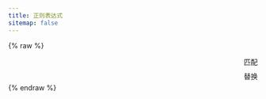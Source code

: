 ```yaml
---
title: 正则表达式
sitemap: false
---
```

<script type="module" data-pjax>
  import {
    provideFluentDesignSystem,
    fluentAccordion,
    fluentAccordionItem,
    fluentButton,
    fluentSwitch,
    fluentTextArea,
    fluentTextField,
    accentBaseColor,
    SwatchRGB,
    fillColor,
    neutralLayerFloating,
    baseLayerLuminance,
    StandardLuminance
  } from "https://cdn.jsdelivr.net/npm/@fluentui/web-components/+esm";
  provideFluentDesignSystem()
    .register(
      fluentAccordion(),
      fluentAccordionItem(),
      fluentButton(),
      fluentSwitch(),
      fluentTextArea(),
      fluentTextField()
    );
  accentBaseColor.withDefault(SwatchRGB.create(0xFC / 0xFF, 0x64 / 0xFF, 0x23 / 0xFF));
  fillColor.withDefault(neutralLayerFloating);
  if (typeof matchMedia === "function") {
    const scheme = window.matchMedia("(prefers-color-scheme: dark)");
    if (typeof scheme !== "undefined") {
      scheme.addListener(e => baseLayerLuminance.withDefault(e.matches ? StandardLuminance.DarkMode : StandardLuminance.LightMode));
      if (scheme.matches) {
        baseLayerLuminance.withDefault(StandardLuminance.DarkMode);
      }
    }
  }
</script>

{% raw %}
<div id="vue-app">
  <div class="stack-vertical" style="row-gap: 0.3rem;">
    <settings-card>
      <template #icon>
        <svg-host src="https://cdn.jsdelivr.net/npm/@fluentui/svg-icons/icons/code_20_regular.svg"></svg-host>
      </template>
      <template #header>
        <h4 id="regex-code" class="unset">表达式</h4>
      </template>
      <template #description>
        输入正则表达式。
      </template>
      <div class="stack-horizontal" style="column-gap: calc(var(--design-unit) * 1px); justify-content: space-between;">
        <fluent-text-field v-model="code" style="flex: 1;"></fluent-text-field>
        <fluent-button @click="() => match()">匹配</fluent-button>
      </div>
    </settings-card>
    <settings-expander>
      <template #icon>
        <svg-host src="https://cdn.jsdelivr.net/npm/@fluentui/svg-icons/icons/options_20_regular.svg"></svg-host>
      </template>
      <template #header>
        <h4 id="regex-option" class="unset">标志</h4>
      </template>
      <template #description>
        设置正则表达式标志。
        <code ref="option">
          <span v-if="option.global">g</span>
          <span v-if="option.ignoreCase">i</span>
          <span v-if="option.multiline">m</span>
          <span v-if="option.dotAll">s</span>
          <span v-if="option.unicode">u</span>
          <span v-if="option.unicodeSets">v</span>
          <span v-if="option.sticky">y</span>
        </code>
      </template>
      <div>
        <settings-card class="default-setting-expander-item settings-nowarp">
          <template #header>
            <h5 id="regex-global" class="unset">全局匹配：<code>g</code></h5>
          </template>
          <template #description>
            找到所有的匹配，而不是在第一个匹配之后停止。
          </template>
          <value-change-host v-model="option.global" value-name="checked" event-name="change">
            <fluent-switch></fluent-switch>
          </value-change-host>
        </settings-card>
        <settings-card class="default-setting-expander-item settings-nowarp">
          <template #header>
            <h5 id="regex-ignore-case" class="unset">忽略大小写：<code>i</code></h5>
          </template>
          <template #description>
            如果 <code>c</code> 标志也被启用，使用 Unicode 大小写折叠。
          </template>
          <value-change-host v-model="option.ignoreCase" value-name="checked" event-name="change">
            <fluent-switch></fluent-switch>
          </value-change-host>
        </settings-card>
        <settings-card class="default-setting-expander-item settings-nowarp">
          <template #header>
            <h5 id="regex-multiline" class="unset">多行匹配：<code>m</code></h5>
          </template>
          <template #description>
            将开始和结束字符 (<code>^</code> and <code>$</code>) 视为在多行上工作。换句话说，匹配每一行的开头或结尾 <em>each</em> line
            (由 <code>\n</code> 或者 <code>\r</code> 分隔)，而不仅仅是整个输入字符串的开头或结尾。
          </template>
          <value-change-host v-model="option.multiline" value-name="checked" event-name="change">
            <fluent-switch></fluent-switch>
          </value-change-host>
        </settings-card>
        <settings-card class="default-setting-expander-item settings-nowarp">
          <template #header>
            <h5 id="regex-dotAll" class="unset">点号匹配所有字符：<code>s</code></h5>
          </template>
          <template #description>
            允许 <code>.</code> 去匹配新的行。
          </template>
          <value-change-host v-model="option.dotAll" value-name="checked" event-name="change">
            <fluent-switch></fluent-switch>
          </value-change-host>
        </settings-card>
        <settings-card class="default-setting-expander-item settings-nowarp">
          <template #header>
            <h5 id="regex-unicode" class="unset">Unicode: <code>u</code></h5>
          </template>
          <template #description>
            Treat <code>pattern</code> as a sequence of Unicode code points.
          </template>
          <value-change-host v-model="option.unicode" value-name="checked" event-name="change">
            <fluent-switch></fluent-switch>
          </value-change-host>
        </settings-card>
        <settings-card class="default-setting-expander-item settings-nowarp">
          <template #header>
            <h5 id="regex-unicodeSets" class="unset">Unicode Sets: <code>v</code></h5>
          </template>
          <template #description>
            An upgrade to the <code>u</code> flag that enables set notation in character classes as well as properties
            of strings.
          </template>
          <value-change-host v-model="option.unicodeSets" value-name="checked" event-name="change">
            <fluent-switch></fluent-switch>
          </value-change-host>
        </settings-card>
        <settings-card class="default-setting-expander-item settings-nowarp">
          <template #header>
            <h5 id="regex-sticky" class="unset">粘性匹配：<code>y</code></h5>
          </template>
          <template #description>
            Matches only from the index indicated by the <code>lastIndex</code> property of this regular expression
            in the target string. Does not attempt to match from any later indexes.
          </template>
          <value-change-host v-model="option.sticky" value-name="checked" event-name="change">
            <fluent-switch></fluent-switch>
          </value-change-host>
        </settings-card>
      </div>
    </settings-expander>
    <settings-card>
      <template #icon>
        <svg-host
          src="https://cdn.jsdelivr.net/npm/@fluentui/svg-icons/icons/arrow_repeat_all_20_regular.svg"></svg-host>
      </template>
      <template #header>
        <h4 id="regex-replace" class="unset">替换</h4>
      </template>
      <template #description>
        测试字符串替换。
      </template>
      <div class="stack-horizontal" style="column-gap: calc(var(--design-unit) * 1px); justify-content: space-between;">
        <fluent-text-field v-model="replacement" style="flex: 1;"></fluent-text-field>
        <fluent-button @click="() => replace()">替换</fluent-button>
      </div>
    </settings-card>
    <div class="split-view">
      <input-label class="split-content" label="要匹配的内容" style="flex: 1;">
        <fluent-text-area v-model="text" v-attribute:rows="7" resize="vertical" style="width: 100%;"></fluent-text-area>
      </input-label>
      <input-label class="split-content" label="匹配结果" style="flex: 1;">
        <fluent-text-area :value="getResult()" v-attribute:rows="7" resize="vertical" style="width: 100%;" readonly></fluent-text-area>
      </input-label>
    </div>
  </div>
</div>

<template id="empty-slot-template">
  <div>
    <slot></slot>
  </div>
</template>

<template id="svg-host-template">
  <div v-html="innerHTML"></div>
</template>

<template id="input-label-template">
  <div class="input-label">
    <div class="fluent-input-label">
      <label>
        {{ label }}
      </label>
    </div>
    <slot></slot>
  </div>
</template>

<template id="settings-presenter-template">
  <div class="settings-presenter">
    <div class="header-root">
      <div class="icon-holder" v-check-solt="getSlot('icon')">
        <slot name="icon"></slot>
      </div>
      <div class="header-panel">
        <span v-check-solt="getSlot('header')">
          <slot name="header"></slot>
        </span>
        <span class="description" v-check-solt="getSlot('description')">
          <slot name="description"></slot>
        </span>
      </div>
    </div>
    <div class="content-presenter" v-check-solt="getSlot('default')">
      <slot></slot>
    </div>
  </div>
</template>

<template id="settings-card-template">
  <div class="settings-card">
    <settings-presenter class="presenter">
      <template #icon>
        <slot name="icon"></slot>
      </template>
      <template #header>
        <slot name="header"></slot>
      </template>
      <template #description>
        <slot name="description"></slot>
      </template>
      <slot></slot>
    </settings-presenter>
  </div>
</template>

<template id="settings-expander-template">
  <fluent-accordion class="settings-expander">
    <fluent-accordion-item class="expander" :expanded="expanded">
      <div slot="heading">
        <settings-presenter class="presenter">
          <template #icon>
            <slot name="icon"></slot>
          </template>
          <template #header>
            <slot name="header"></slot>
          </template>
          <template #description>
            <slot name="description"></slot>
          </template>
          <slot name="action-content"></slot>
        </settings-presenter>
      </div>
      <slot></slot>
    </fluent-accordion-item>
  </fluent-accordion>
</template>
{% endraw %}

<script type="module" data-pjax>
  import { createApp } from "https://cdn.jsdelivr.net/npm/vue/dist/vue.esm-browser.prod.js";
  import * as yaml from "https://cdn.jsdelivr.net/npm/js-yaml/+esm";
  createApp({
    data() {
      return {
        code: null,
        text: null,
        replacement: null,
        result: null,
        option: {
          indices: false,
          global: true,
          ignoreCase: false,
          multiline: false,
          dotAll: false,
          unicode: false,
          unicodeSets: false,
          sticky: false
        }
      }
    },
    methods: {
      match() {
        try {
          const option = this.$refs.option.innerText.trim();
          const regex = new RegExp(this.code, option || undefined);
          this.result = regex.exec(this.text);
        }
        catch (ex) {
          console.error(ex);
          this.result = null;
        }
      },
      replace() {
        try {
          const option = this.$refs.option.innerText.trim();
          const regex = new RegExp(this.code, option || undefined);
          this.result = this.text.replace(regex, this.replacement);
        }
        catch (ex) {
          console.error(ex);
          this.result = null;
        }
      },
      getResult() {
        const result = this.result;
        if (result instanceof Array) {
          return yaml.dump({
            results: result,
            groups: result.groups,
            indices: result.indices
          });
        }
        return result;
      }
    }
  }).directive("attribute",
    (element, binding) => {
      if (element instanceof HTMLElement) {
        const value = binding.value;
        if (value !== binding.oldValue) {
          const name = binding.arg;
          if (name) {
            element.setAttribute(name, value);
          }
        }
      }
    }
  ).directive("check-solt",
    (element, binding) => {
      if (element instanceof HTMLElement) {
        const solt = binding.value;
        if (solt !== binding.oldValue) {
          function setDisplay(value) {
            if (value) {
              if (element.style.display === "none") {
                element.style.display = '';
              }
            }
            else {
              element.style.display = "none";
            }
          }
          if (typeof solt === "function") {
            let value = solt();
            if (value instanceof Array) {
              value = value[0];
              if (typeof value === "object") {
                if (typeof value.type === "symbol") {
                  value = value.children;
                  if (value instanceof Array) {
                    setDisplay(value.length > 0);
                    return;
                  }
                }
                else {
                  setDisplay(true);
                  return;
                }
              }
            }
          }
          setDisplay(false);
        }
      }
    }
  ).component("value-change-host", {
    template: "#empty-slot-template",
    props: {
      valueName: String,
      eventName: String,
      modelValue: undefined
    },
    emits: ['update:modelValue'],
    watch: {
      eventName(newValue, oldValue) {
        if (newValue !== oldValue) {
          const $el = this.$el;
          if ($el instanceof HTMLElement) {
            const element = $el.children[0];
            if (element instanceof HTMLElement) {
              if (oldValue) {
                element.removeEventListener(oldValue, this.onValueChanged);
              }
              if (newValue) {
                element.addEventListener(newValue, this.onValueChanged);
              }
            }
          }
        }
      },
      modelValue(newValue, oldValue) {
        if (newValue !== oldValue) {
          const valueName = this.valueName;
          if (valueName) {
            const $el = this.$el;
            if ($el instanceof HTMLElement) {
              const element = $el.children[0];
              if (element instanceof HTMLElement) {
                element[valueName] = newValue;
              }
            }
          }
        }
      }
    },
    methods: {
      registerEvent(valueName) {
        const $el = this.$el;
        if ($el instanceof HTMLElement) {
          const element = $el.children[0];
          if (element instanceof HTMLElement) {
            const modelValue = this.modelValue;
            if (modelValue === undefined) {
              this.$emit('update:modelValue', element[valueName]);
            }
            else {
              element[valueName] = modelValue;
            }
            element.addEventListener(this.eventName, this.onValueChanged);
          }
        }
      },
      onValueChanged(event) {
        const target = event.target;
        if (target instanceof HTMLElement) {
          this.$emit('update:modelValue', target[this.valueName]);
        }
      }
    },
    mounted() {
      const valueName = this.valueName;
      if (valueName && this.eventName) {
        this.registerEvent(valueName);
      }
    }
  }).component("svg-host", {
    template: "#svg-host-template",
    props: {
      src: String
    },
    data() {
      return {
        innerHTML: null
      }
    },
    watch: {
      src(newValue, oldValue) {
        if (newValue !== oldValue) {
          this.getSVGAsync(newValue).then(svg => this.innerHTML = svg);
        }
      }
    },
    methods: {
      async getSVGAsync(src) {
        if (src) {
          try {
            return await fetch(src)
              .then(response => response.text());
          }
          catch (ex) {
            console.error(ex);
          }
        }
        return '';
      }
    },
    mounted() {
      this.getSVGAsync(this.src).then(svg => this.innerHTML = svg);
    }
  }).component("input-label", {
    template: "#input-label-template",
    props: {
      label: String
    }
  }).component("settings-presenter", {
    template: "#settings-presenter-template",
    methods: {
      getSlot(name) {
        return this.$slots[name];
      }
    }
  }).component("settings-card", {
    template: "#settings-card-template"
  }).component("settings-expander", {
    template: "#settings-expander-template",
    props: {
      expanded: String
    }
  }).mount("#vue-app");
</script>

<style>
  @import 'https://cdn.jsdelivr.net/gh/microsoft/fluentui-blazor@dev/src/Core/Components/Label/FluentInputLabel.razor.css';

  #vue-app {
    font-family: var(--body-font);
    font-size: var(--type-ramp-base-font-size);
    line-height: var(--type-ramp-base-line-height);
    font-weight: var(--font-weight);
    color: var(--neutral-foreground-rest);
  }

  #vue-app * {
    --settings-card-padding: calc(var(--design-unit) * 4px);
  }

  #vue-app .stack-vertical {
    display: flex;
    flex-direction: column;
  }

  #vue-app .stack-horizontal {
    display: flex;
    flex-direction: row;
    align-items: center;
  }

  #vue-app h6.unset,
  #vue-app h5.unset,
  #vue-app h4.unset,
  #vue-app h3.unset,
  #vue-app h2.unset,
  #vue-app h1.unset {
    margin-top: unset;
    margin-bottom: unset;
    font-weight: unset;
    font-family: unset;
    font-size: unset;
    line-height: unset;
  }

  #vue-app div.split-view {
    height: 100%;
    display: flex;
    gap: 0.3rem;
  }

  #vue-app div.split-view .split-content {
    flex: 1;
    display: block;
    box-sizing: border-box;
    padding: var(--settings-card-padding);
    background: var(--neutral-fill-input-rest);
    color: var(--neutral-foreground-rest);
    border: calc(var(--stroke-width) * 1px) solid var(--neutral-stroke-layer-rest);
    border-radius: calc(var(--control-corner-radius) * 1px);
    box-shadow: var(--elevation-shadow-card-rest);
  }

  @media (max-width: 767px) {
    #vue-app div.split-view {
      flex-direction: column;
    }
  }

  .input-label .fluent-input-label {
    display: flex;
    justify-content: space-between;
    align-items: center;
    cursor: unset;
  }

  .input-label .fluent-input-label label {
    cursor: pointer;
  }

  .settings-presenter {
    display: flex;
    justify-content: space-between;
    align-items: center;
  }

  .settings-presenter * {
    --settings-card-description-font-size: var(--type-ramp-minus-1-font-size);
    --settings-card-header-icon-max-size: var(--type-ramp-base-line-height);
    --settings-card-header-icon-margin: 0 calc((var(--base-horizontal-spacing-multiplier) * 6 + var(--design-unit) * 0.5) * 1px) 0 calc((var(--base-horizontal-spacing-multiplier) * 6 - var(--design-unit) * 4) * 1px);
    --settings-card-vertical-header-content-spacing: calc(var(--design-unit) * 2px) 0 0 0;
  }

  .settings-presenter div.header-root {
    display: flex;
    align-items: center;
    flex: 1;
  }

  .settings-presenter div.icon-holder {
    max-width: var(--settings-card-header-icon-max-size);
    max-height: var(--settings-card-header-icon-max-size);
    margin: var(--settings-card-header-icon-margin);
    fill: currentColor;
  }

  .settings-presenter div.header-panel {
    display: flex;
    flex-direction: column;
    margin: 0 calc(var(--design-unit) * 6px) 0 0;
  }

  .settings-presenter span.description {
    font-size: var(--settings-card-description-font-size);
    color: var(--neutral-fill-strong-hover);
  }

  .settings-presenter div.content-presenter {
    display: grid;
  }

  @media (max-width: 600px) {
    .settings-presenter {
      flex-flow: column;
      justify-content: unset;
      align-items: unset;
    }

    .settings-presenter div.header-panel {
      margin: unset;
    }

    .settings-presenter div.content-presenter {
      margin: var(--settings-card-vertical-header-content-spacing);
    }

    .settings-nowarp .settings-presenter {
      flex-flow: row;
      justify-content: space-between;
      align-items: center;
    }

    .settings-nowarp .settings-presenter div.header-panel {
      margin: 0 calc(var(--design-unit) * 6px) 0 0;
    }

    .settings-nowarp .settings-presenter div.content-presenter {
      margin: unset;
    }
  }

  .settings-card {
    display: block;
    box-sizing: border-box;
    background: var(--neutral-fill-input-rest);
    color: var(--neutral-foreground-rest);
    border: calc(var(--stroke-width) * 1px) solid var(--neutral-stroke-layer-rest);
    border-radius: calc(var(--control-corner-radius) * 1px);
    box-shadow: var(--elevation-shadow-card-rest);
  }

  .settings-card .presenter {
    padding: var(--settings-card-padding);
  }

  .settings-card div.content-grid {
    display: flex;
    justify-content: space-between;
    align-items: center;
  }

  .settings-expander * {
    --settings-expander-header-padding: calc(var(--design-unit) * 1px) 0 calc(var(--design-unit) * 1px) calc(var(--design-unit) * 2px);
    --settings-expander-item-padding: 0 calc((var(--base-height-multiplier) + 1 + var(--density)) * var(--design-unit) * 1px) 0 calc((var(--base-horizontal-spacing-multiplier) * 12 - var(--design-unit) * 1.5) * 1px + var(--type-ramp-base-line-height));
  }

  .settings-expander fluent-accordion-item.expander {
    box-sizing: border-box;
    box-shadow: var(--elevation-shadow-card-rest);
    border-radius: calc(var(--control-corner-radius) * 1px);
  }

  .settings-expander fluent-accordion-item.expander:hover {
    background: var(--neutral-fill-input-hover);
    border: calc(var(--stroke-width) * 1px) solid var(--neutral-stroke-layer-hover);
    box-shadow: var(--elevation-shadow-card-hover);
  }

  .settings-expander fluent-accordion-item.expander:active {
    background: var(--neutral-fill-input-active);
    border: calc(var(--stroke-width) * 1px) solid var(--neutral-stroke-layer-active);
    box-shadow: var(--elevation-shadow-card-pressed);
  }

  .settings-expander .presenter {
    padding: var(--settings-expander-header-padding);
  }

  .settings-expander .default-setting-expander-item {
    background: unset;
    border: unset;
    border-top: 1px solid var(--neutral-stroke-layer-rest);
    border-radius: unset;
    box-shadow: unset;
  }

  .settings-expander .default-setting-expander-item:first-child {
    border-top: unset;
  }

  .settings-expander .default-setting-expander-item .presenter {
    padding: calc(var(--design-unit) * 2px) calc((var(--base-height-multiplier) + 1 + var(--density)) * var(--design-unit) * 1px) calc(var(--design-unit) * 2px) calc((var(--base-horizontal-spacing-multiplier) * 12 - var(--design-unit) * 1.5) * 1px + var(--type-ramp-base-line-height));
  }

  .settings-expander .default-setting-expander-item:first-child .presenter {
    padding-top: 0;
  }

  .settings-expander .default-setting-expander-item:last-child .presenter {
    padding-bottom: 0;
  }

  .settings-expander div.setting-expander-content-grid {
    padding: var(--settings-expander-item-padding);
  }
</style>